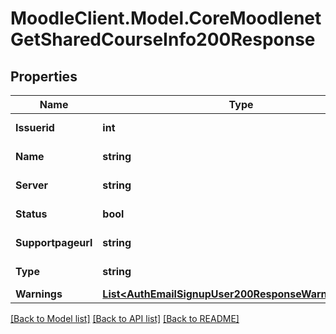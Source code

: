 # MoodleClient.Model.CoreMoodlenetGetSharedCourseInfo200Response

## Properties

Name | Type | Description | Notes
------------ | ------------- | ------------- | -------------
**Issuerid** | **int** | MoodleNet issuer id | 
**Name** | **string** | Course short name | [default to "null"]
**Server** | **string** | MoodleNet server | 
**Status** | **bool** | status: true if success | 
**Supportpageurl** | **string** | Support page URL | 
**Type** | **string** | Course type | [default to "null"]
**Warnings** | [**List&lt;AuthEmailSignupUser200ResponseWarningsInner&gt;**](AuthEmailSignupUser200ResponseWarningsInner.md) |  | [optional] 

[[Back to Model list]](../README.md#documentation-for-models) [[Back to API list]](../README.md#documentation-for-api-endpoints) [[Back to README]](../README.md)

